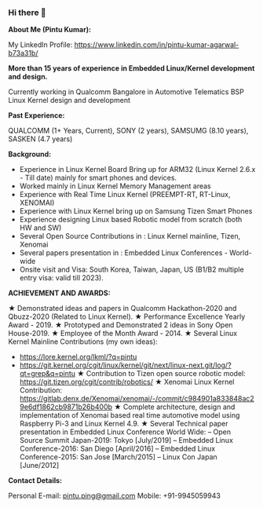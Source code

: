 ### Hi there 👋

<!--
**pintuk/pintuk** is a ✨ _special_ ✨ repository because its `README.md` (this file) appears on your GitHub profile.

Here are some ideas to get you started:

- 🔭 I’m currently working on ...
- 🌱 I’m currently learning ...
- 👯 I’m looking to collaborate on ...
- 🤔 I’m looking for help with ...
- 💬 Ask me about ...
- 📫 How to reach me: ...
- 😄 Pronouns: ...
- ⚡ Fun fact: ...
-->

**About Me (Pintu Kumar):**

My LinkedIn Profile: https://www.linkedin.com/in/pintu-kumar-agarwal-b73a31b/

**More than 15 years of experience in Embedded Linux/Kernel development and design.**

Currently working in Qualcomm Bangalore in Automotive Telematics BSP Linux Kernel design and development

**Past Experience:**

QUALCOMM (1+ Years, Current), SONY (2 years), SAMSUMG (8.10 years), SASKEN (4.7 years)

**Background:**

* Experience in Linux Kernel Board Bring up for ARM32 (Linux Kernel 2.6.x - Till date) mainly for smart phones and devices.
* Worked mainly in Linux Kernel Memory Management areas
* Experience with Real Time Linux Kernel (PREEMPT-RT, RT-Linux, XENOMAI)
* Experience with Linux Kernel bring up on Samsung Tizen Smart Phones
* Experience designing Linux based Robotic model from scratch (both HW and SW)
* Several Open Source Contributions in : Linux Kernel mainline, Tizen, Xenomai
* Several papers presentation in : Embedded Linux Conferences - World-wide
* Onsite visit and Visa: South Korea, Taiwan, Japan, US (B1/B2 multiple entry visa: valid till 2023).


**ACHIEVEMENT AND AWARDS:**

★ Demonstrated ideas and papers in Qualcomm Hackathon-2020 and Qbuzz-2020 (Related to Linux Kernel).
★ Performance Excellence Yearly Award - 2019.
★ Prototyped and Demonstrated 2 ideas in Sony Open House-2019.
★ Employee of the Month Award - 2014.
★ Several Linux Kernel Mainline Contributions (my own ideas):
- https://lore.kernel.org/lkml/?q=pintu
- https://git.kernel.org/cgit/linux/kernel/git/next/linux-next.git/log/?qt=grep&q=pintu
★ Contribution to Tizen open source robotic model: https://git.tizen.org/cgit/contrib/robotics/
★ Xenomai Linux Kernel Contribution: https://gitlab.denx.de/Xenomai/xenomai/-/commit/c984901a833848ac29e6df1862cb9871b26b400b
★ Complete architecture, design and implementation of Xenomai based real time automotive model using Raspberry Pi-3 and Linux Kernel 4.9.
★ Several Technical paper presentation in Embedded Linux Conference World Wide:
– Open Source Summit Japan-2019: Tokyo [July/2019]
– Embedded Linux Conference-2016: San Diego [April/2016]
– Embedded Linux Conference-2015: San Jose [March/2015]
– Linux Con Japan [June/2012]


**Contact Details:**

Personal E-mail: pintu.ping@gmail.com
Mobile: +91-9945059943
